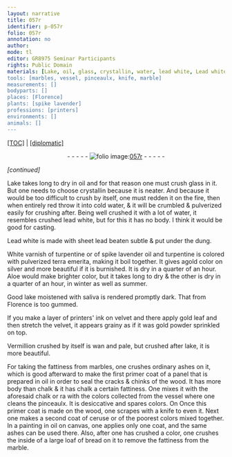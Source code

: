 ```yaml
---
layout: narrative
title: 057r
identifier: p-057r
folio: 057r
annotation: no
author:
mode: tl
editor: GR8975 Seminar Participants
rights: Public Domain
materials: [Lake, oil, glass, crystallin, water, lead white, Lead white, sheet lead, dung, White varnish of turpentine or of spike lavender oil and turpentine, turpentine, spike lavender oil, pulverized terra emerita, silver, Aloe, lake, saliva, printers' ink, velvet, gold leaf, gold powder, Vermillion, marbles, ordinary ashes, wood, chalk, ceruse, canvas, ashes, inside of a large loaf of bread, marble]
tools: [marbles, vessel, pinceaulx, knife, marble]
measurements: []
bodyparts: []
places: [Florence]
plants: [spike lavender]
professions: [printers]
environments: []
animals: []
---
```


<p><a href="{{ site.baseurl }}/translation/">[TOC]</a> | <a href="{{ site.baseurl }}/texts/p-057r_tc/" target="_blank">[diplomatic]</a></p><div class="folio" align="center">- - - - - <a href="http://gallica.bnf.fr/ark:/12148/btv1b10500001g/f119.image" target="_blank"><img src="https://cu-mkp.github.io/2017-workshop-edition/assets/photo-icon.png" alt="folio image: " style="display:inline-block; margin-bottom:-3px;"/>057r</a> - - - - - </div>  
 
*[continued]*
  
 <span class="m">Lake</span> takes long to dry in <span class="m">oil</span> and for that reason one must crush <span class="m">glass</span> in it. But one needs to choose <span class="m">crystallin</span> because it is neater. And because it would be too difficult to crush by itself, one must redden it on the fire, then when entirely red throw it into cold <span class="m">water</span>, & it will be crumbled & pulverized easily for crushing after. Being well crushed <span class="del">it</span> with a lot of <span class="m">water</span>, it resembles crushed <span class="m">lead white</span>, but for this it has no body. I think it would be good for casting.
 
 <span class="m">Lead white</span> is made with <span class="m">sheet lead</span> beaten subtle & put under the <span class="m">dung</span>.
 
 <span class="m">White varnish of <span class="m">turpentine</span> or of <span class="m"><span class="pa">spike lavender</span> oil</span> and <span class="m">turpentine</span></span> is colored with <span class="m">pulverized terra emerita</span>, making it boil together. It gives agold color on <span class="m">silver</span> and more beautiful if it is burnished. It is dry in <span class="tmp">a quarter of an hour</span>. <span class="m">Aloe</span> would make brighter color, but it takes long to dry & the other is dry in <span class="tmp">a quarter of an hour</span>, <span class="tmp">in winter</span> as well as <span class="tmp">summer</span>.
 
 Good <span class="m">lake</span> moistened with <span class="m">saliva</span> is rendered promptly dark. That from <span class="pl">Florence</span> is too gummed.
 
 If you make a layer of <span class="m"><span class="pro">printers</span>' ink</span> on <span class="m">velvet</span> and there apply <span class="m">gold leaf</span> and then stretch the <span class="m">velvet</span>, it appears grainy as if it was <span class="m">gold powder</span> sprinkled on top.
 
 <span class="m">Vermillion</span> crushed by itself is wan and pale, but crushed after <span class="m">lake</span>, it is more beautiful.
 
For taking the fattiness from <span class="tl"><span class="m">marbles</span></span>, one crushes <span class="m">ordinary ashes</span> on it, which is good afterward to make the first primer coat of a panel that is prepared in <span class="m">oil</span> in order to seal the cracks & chinks of the <span class="m">wood</span>. It has more body than <span class="m">chalk</span> & it has <span class="del"><span class="m">chalk</span></span> a certain fattiness. One mixes it with the aforesaid <span class="m">chalk</span> or <span class="del">ra</span> with the colors collected from the <span class="tl">vessel</span> where one cleans the <span class="tl">pinceaulx</span>. It is desiccative and spares colors. <span class="del">On</span> Once this primer coat is made on the <span class="m">wood</span>, one scrapes with a <span class="tl">knife</span> to even it. Next one makes a second coat of <span class="m">ceruse</span> or of the <span class="add">poorest</span> colors mixed together. In a painting in <span class="m">oil</span> <span class="add">on <span class="m">canvas</span></span>, one applies only one coat, and the same <span class="m">ashes</span> can be used there. Also, after one has crushed a color, one crushes the <span class="m">inside of a large loaf of bread</span> on it to remove the fattiness from the <span class="tl"><span class="m">marble</span></span>.
 
